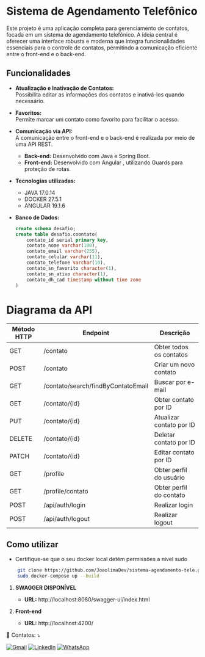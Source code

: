 # Sistema de Agendamento Telefônico

Este projeto é uma aplicação completa para gerenciamento de contatos, focada em um sistema de agendamento telefônico. A ideia central é oferecer uma interface robusta e moderna que integra funcionalidades essenciais para o controle de contatos, permitindo a comunicação eficiente entre o front-end e o back-end.

## Funcionalidades


- **Atualização e Inativação de Contatos:**  
  Possibilita editar as informações dos contatos e inativá-los quando necessário.

- **Favoritos:**  
  Permite marcar um contato como favorito para facilitar o acesso.

- **Comunicação via API:**  
  A comunicação entre o front-end e o back-end é realizada por meio de uma API REST.  
  - **Back-end:** Desenvolvido com Java e Spring Boot.  
  - **Front-end:** Desenvolvido com Angular , utilizando Guards para proteção de rotas.
 
- **Tecnologias utilizadas:**
  -  JAVA 17.0.14
  -  DOCKER 27.5.1
  -  ANGULAR 19.1.6


- **Banco de Dados:**  


  ```sql
  create schema desafio;
  create table desafio.coontato( 
      contato_id serial primary key, 
      contato_nome varchar(100), 
      contato_email varchar(255), 
      contato_celular varchar(11), 
      contato_telefone varchar(10), 
      contato_sn_favorito character(1), 
      contato_sn_ativo character(1), 
      contato_dh_cad timestamp without time zone 
  )

# Diagrama da API 

| Método HTTP | Endpoint                                  | Descrição                    |
|-------------|-------------------------------------------|------------------------------|
| GET         | /contato                                  | Obter todos os contatos      |
| POST        | /contato                                  | Criar um novo contato        |
| GET         | /contato/search/findByContatoEmail        | Buscar por e-mail            |
| GET         | /contato/{id}                             | Obter contato por ID         |
| PUT         | /contato/{id}                             | Atualizar contato por ID     |
| DELETE      | /contato/{id}                             | Deletar contato por ID       |
| PATCH       | /contato/{id}                             | Editar contato por ID        |
| GET         | /profile                                  | Obter perfil do usuário      |
| GET         | /profile/contato                          | Obter perfil do contato      |
| POST        | /api/auth/login                           | Realizar login               |
| POST        | /api/auth/logout                          | Realizar logout              |



## Como utilizar
  - Certifique-se que o seu docker local detém permissões a nível sudo

```bash
    git clone https://github.com/JoaolimaDev/sistema-agendamento-tele.git
    sudo docker-compose up --build
```


1. **SWAGGER DISPONÍVEL**
   - **URL:** http://localhost:8080/swagger-ui/index.html

1. **Front-end**
   - **URL:**  http://localhost:4200/


<p align="left">
  💌 Contatos: ⤵️
</p>

<p align="left">
  <a href="mailto:ozymandiasphp@gmail.com" title="Gmail">
  <img src="https://img.shields.io/badge/-Gmail-FF0000?style=flat-square&labelColor=FF0000&logo=gmail&logoColor=white&link=LINK-DO-SEU-GMAIL" alt="Gmail"/></a>
  <a href="https://www.linkedin.com/in/jo%C3%A3o-vitor-de-lima-74441b1b1/" title="LinkedIn">
  <img src="https://img.shields.io/badge/-Linkedin-0e76a8?style=flat-square&logo=Linkedin&logoColor=white&link=LINK-DO-SEU-LINKEDIN" alt="LinkedIn"/></a>
  <a href="https://wa.me/5581989553431" title="WhatsApp">
  <img src="https://img.shields.io/badge/-WhatsApp-25d366?style=flat-square&labelColor=25d366&logo=whatsapp&logoColor=white&link=API-DO-SEU-WHATSAPP" alt="WhatsApp"/></a>
</p>

